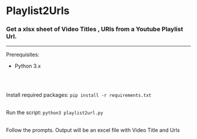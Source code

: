 # Playlist2Urls

### Get a xlsx sheet of Video Titles , URls from a Youtube Playlist Url.
---
Prerequisites:

- Python 3.x
<br>
<br>

Install required packages: `pip install -r requirements.txt`
<br>
<br>

Run the script: `python3 playlist2url.py`
<br>
<br>

Follow the prompts. Output will be an excel file with Video Title and Urls
